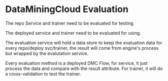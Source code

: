 # DataMiningCloud Evaluation

The repo Service and trainer need to be evaluated for testing.

The deployed service and trainer need to be evaluated for using.

The evaluation service will hold a data store to keep the evaluation data for every repo/deploy svc/trainer, the result will come from engine's process but wrapped by the evalutation service.

Every evaluation method is a deployed DMC Flow, for service, it just process the data and compare with the result attribute. For trainer, it will do a cross-validation to test the trainer.
